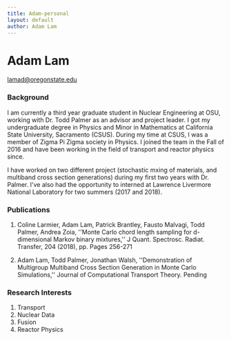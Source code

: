 ```yaml
---
title: Adam-personal
layout: default
author: Adam Lam
---
```

Adam Lam
================================

lamad@oregonstate.edu

### Background
I am currently a third year graduate student in Nuclear Engineering at OSU, working with Dr. Todd Palmer as an advisor and project leader. I got my undergraduate degree in Physics and Minor in Mathematics at California State University, Sacramento (CSUS). During my time at CSUS, I was a member of Zigma Pi Zigma society in Physics. I joined the team in the Fall of 2016 and have been working in the field of transport and reactor physics since.

I have worked on two different project (stochastic mxing of materials, and multiband cross section generations) during my first two years with Dr. Palmer. I've also had the opportunity to interned at Lawrence Livermore National Laboratory for two summers (2017 and 2018).

### Publications

1. Coline Larmier, Adam Lam, Patrick Brantley, Fausto Malvagi, Todd Palmer, Andrea Zoia, ''Monte Carlo chord length sampling for d-dimensional Markov binary mixtures,'' J Quant. Spectrosc. Radiat. Transfer, 204 (2018), pp. Pages 256-271

2. Adam Lam, Todd Palmer, Jonathan Walsh, ''Demonstration of Multigroup Multiband Cross Section Generation in Monte Carlo Simulations,'' Journal of Computational Transport Theory. Pending

### Research Interests
1. Transport
2. Nuclear Data
3. Fusion
4. Reactor Physics
